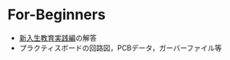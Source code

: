 # For-Beginners
- [新入生教育実践編](https://www.notion.so/7874e2cedf9c4ff7b75fd1fb712b05d0)の解答
- プラクティスボードの回路図，PCBデータ，ガーバーファイル等
